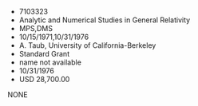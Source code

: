 * 7103323
* Analytic and Numerical Studies in General Relativity
* MPS,DMS
* 10/15/1971,10/31/1976
* A. Taub, University of California-Berkeley
* Standard Grant
*   name not available
* 10/31/1976
* USD 28,700.00

NONE